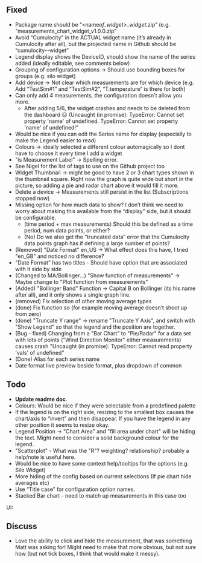 <!-- @format -->

## Fixed

- Package name should be “<name*of_widget>\_widget*<version>.zip” (e.g. “measurements_chart_widget_v1.0.0.zip”
- Avoid “Cumulocity” in the ACTUAL widget name (it’s already in Cumulocity after all), but the projected name in Github should be “cumulocity-<name of widget>-widget”
- Legend display shows the DeviceID, should show the name of the series added (ideally editable, see comments below)
- Grouping of configuration options -> Should use bounding boxes for groups (e.g. silo widget)
- Add device -> Not clear which measurements are for which device (e.g. Add “TestSim#1” and “TestSim#2”, “T.temperature” is there for both)
- Can only add 4 measurements, the configuration doesn't allow you more.
  - After adding 5/6, the widget crashes and needs to be deleted from the dashboard ☹ (Uncaught (in promise): TypeError: Cannot set property 'name' of undefined. TypeError: Cannot set property 'name' of undefined!"
- Would be nice if you can edit the Series name for display (especially to make the Legend easier to read)
- Colours -> ideally selected a different colour automagically so I dont have to choose it every time I add a widget
- "is Measurement Label" -> Spelling error.
- See Nigel for the list of tags to use on the Github project too
- Widget Thumbnail -> might be good to have 2 or 3 chart types shown in the thumbnail square. Right now the graph is quite wide but short in the picture, so adding a pie and radar chart above it would fill it more.
- Delete a device -> Measurements still persist in the list (Subscriptions stopped now)
- Missing option for how much data to show? I don’t think we need to worry about making this available from the “display” side, but it should be configurable.
  - (time period + max measurements) Should this be defined as a time period, num data points, or either?
  - (No) Do we also get the “truncated data” error that the Cumulocity data points graph has if defining a large number of points?
- (Removed) "Date Format" en_US -> What effect does this have, I tried "en_GB" and noticed no difference?
- "Date Format" has two titles - Should have option that are associated with it side by side
- (Changed to MA/Bollinger...) "Show function of measurements" -> Maybe change to "Plot function from measurements"
- (Added) "Bollinger Band" Function -> Capital B on Bollinger (its his name after all), and it only shows a single graph line.
- (removed) Fix selection of other moving average types
- (done) Fix function so (for example moving average doesn’t shoot up from zero)
- (done) "Truncate Y range" -> rename "Truncate Y Axis", and switch with "Show Legend" so that the legend and the position are together.
- (Bug - fixed) Changing from a "Bar Chart" to "Pie/Radar" for a data set with lots of points ("Wind Direction Monitor" either measurements) causes crash "Uncaught (in promise): TypeError: Cannot read property 'vals' of undefined"
- (Done) Alias for each series name
- Date format live preview beside format, plus dropdown of common

## Todo

- **Update readme doc**.
- Colours: Would be nice if they were selectable from a predefined palette
- If the legend is on the right side, resizing to the smallest box causes the chart/axis to “invert” and then disappear. If you have the legend in any other position it seems to resize okay.
- Legend Position -> "Chart Area" and "fill area under chart" will be hiding the text. Might need to consider a solid background colour for the legend.
- "Scatterplot" - What was the "R"? weighting? relationship? probably a help/note is useful here.
- Would be nice to have some context help/tooltips for the options (e.g. Silo Widget)
- More hiding of the config based on current selections (If pie chart hide averages etc)
- Use “Title case” for configuration option names.
- Stacked Bar chart - need to match up measurements in this case too 

UI:

## Discuss

- Love the ability to click and hide the measurement, that was something Matt was asking for! Might need to make that more obvious, but not sure how (but not tick boxes, I think that would make it messy).
